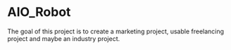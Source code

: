 # AIO_Robot
The goal of this project is to create a marketing project, usable freelancing project and maybe an industry project.
